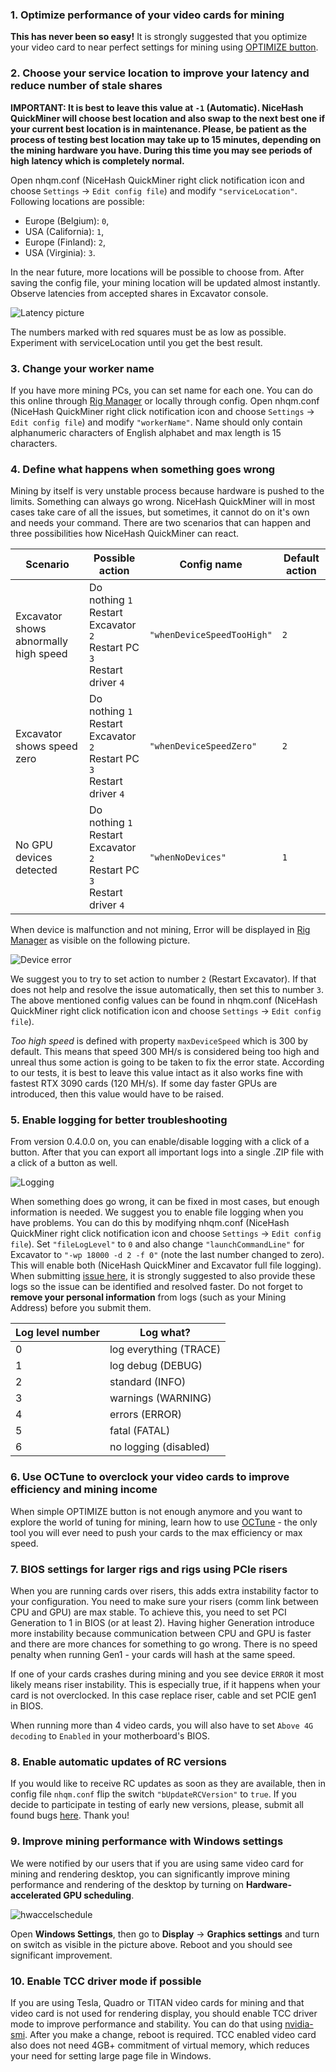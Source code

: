 ### 1. Optimize performance of your video cards for mining

**This has never been so easy!** It is strongly suggested that you optimize your video card to near perfect settings for mining using [OPTIMIZE button](https://github.com/nicehash/NiceHashQuickMiner/wiki/One-click-Optimizations). 


### 2. Choose your service location to improve your latency and reduce number of stale shares

**IMPORTANT: It is best to leave this value at `-1` (Automatic). NiceHash QuickMiner will choose best location and also swap to the next best one if your current best location is in maintenance. Please, be patient as the process of testing best location may take up to 15 minutes, depending on the mining hardware you have. During this time you may see periods of high latency which is completely normal.**

Open nhqm.conf (NiceHash QuickMiner right click notification icon and choose `Settings` -> `Edit config file`) and modify `"serviceLocation"`. Following locations are possible:
* Europe (Belgium): `0`,
* USA (California): `1`,
* Europe (Finland): `2`,
* USA (Virginia): `3`.

In the near future, more locations will be possible to choose from. After saving the config file, your mining location will be updated almost instantly. Observe latencies from accepted shares in Excavator console.

![Latency picture](https://github.com/nicehash/NiceHashQuickMiner/blob/main/images/latency.png?raw=true)

The numbers marked with red squares must be as low as possible. Experiment with serviceLocation until you get the best result.


### 3. Change your worker name

If you have more mining PCs, you can set name for each one. You can do this online through [Rig Manager](https://www.nicehash.com/my/mining/rigs) or locally through config. Open nhqm.conf (NiceHash QuickMiner right click notification icon and choose `Settings` -> `Edit config file`) and modify `"workerName"`. Name should only contain alphanumeric characters of English alphabet and max length is 15 characters.


### 4. Define what happens when something goes wrong

Mining by itself is very unstable process because hardware is pushed to the limits. Something can always go wrong. NiceHash QuickMiner will in most cases take care of all the issues, but sometimes, it cannot do on it's own and needs your command. There are two scenarios that can happen and three possibilities how NiceHash QuickMiner can react.

Scenario | Possible action | Config name | Default action
---------|-----------------|-------------|---------------
Excavator shows abnormally high speed | Do nothing `1`<br>Restart Excavator `2`<br>Restart PC `3`<br>Restart driver `4` | `"whenDeviceSpeedTooHigh"` | `2`
Excavator shows speed zero | Do nothing `1`<br>Restart Excavator `2`<br>Restart PC `3`<br>Restart driver `4` | `"whenDeviceSpeedZero"` | `2`
No GPU devices detected | Do nothing `1`<br>Restart Excavator `2`<br>Restart PC `3`<br>Restart driver `4` | `"whenNoDevices"` | `1`
 
When device is malfunction and not mining, Error will be displayed in [Rig Manager](https://www.nicehash.com/my/mining/rigs) as visible on the following picture.

![Device error](https://github.com/nicehash/NiceHashQuickMiner/blob/main/images/error.png?raw=true)

We suggest you to try to set action to number `2` (Restart Excavator). If that does not help and resolve the issue automatically, then set this to number `3`.  The above mentioned config values can be found in nhqm.conf (NiceHash QuickMiner right click notification icon and choose `Settings` -> `Edit config file`).

_Too high speed_ is defined with property `maxDeviceSpeed` which is 300 by default. This means that speed 300 MH/s is considered being too high and unreal thus some action is going to be taken to fix the error state. According to our tests, it is best to leave this value intact as it also works fine with fastest RTX 3090 cards (120 MH/s). If some day faster GPUs are introduced, then this value would have to be raised.


### 5. Enable logging for better troubleshooting

From version 0.4.0.0 on, you can enable/disable logging with a click of a button. After that you can export all important logs into a single .ZIP file with a click of a button as well.

![Logging](https://github.com/nicehash/NiceHashQuickMiner/blob/main/images/logs_enable.png?raw=true)

When something does go wrong, it can be fixed in most cases, but enough information is needed. We suggest you to enable file logging when you have problems. You can do this by modifying nhqm.conf (NiceHash QuickMiner right click notification icon and choose `Settings` -> `Edit config file`). Set `"fileLogLevel"` to `0` and also change `"launchCommandLine"` for Excavator to `"-wp 18000 -d 2 -f 0"` (note the last number changed to zero). This will enable both (NiceHash QuickMiner and Excavator full file logging). When submitting [issue here](https://github.com/nicehash/NiceHashQuickMiner/issues), it is strongly suggested to also provide these logs so the issue can be identified and resolved faster. Do not forget to **remove your personal information** from logs (such as your Mining Address) before you submit them.

Log level number | Log what?
-----------------|-----------
0 | log everything (TRACE)
1 | log debug (DEBUG)
2 | standard (INFO)
3 | warnings (WARNING)
4 | errors (ERROR)
5 | fatal (FATAL)
6 | no logging (disabled)


### 6. Use OCTune to overclock your video cards to improve efficiency and mining income

When simple OPTIMIZE button is not enough anymore and you want to explore the world of tuning for mining, learn how to use [OCTune](https://github.com/nicehash/NiceHashQuickMiner/wiki/OCTune) - the only tool you will ever need to push your cards to the max efficiency or max speed.


### 7. BIOS settings for larger rigs and rigs using PCIe risers

When you are running cards over risers, this adds extra instability factor to your configuration. You need to make sure your risers (comm link between CPU and GPU) are max stable. To achieve this, you need to set PCI Generation to 1 in BIOS (or at least 2). Having higher Generation introduce more instability because communication between CPU and GPU is faster and there are more chances for something to go wrong. There is no speed penalty when running Gen1 - your cards will hash at the same speed.

If one of your cards crashes during mining and you see device `ERROR` it most likely means riser instability. This is especially true, if it happens when your card is not overclocked. In this case replace riser, cable and set PCIE gen1 in BIOS.

When running more than 4 video cards, you will also have to set `Above 4G decoding` to `Enabled` in your motherboard's BIOS.


### 8. Enable automatic updates of RC versions

If you would like to receive RC updates as soon as they are available, then in config file `nhqm.conf` flip the switch `"bUpdateRCVersion"` to `true`. If you decide to participate in testing of early new versions, please, submit all found bugs [here](https://github.com/nicehash/NiceHashQuickMiner/issues). Thank you!


### 9. Improve mining performance with Windows settings

We were notified by our users that if you are using same video card for mining and rendering desktop, you can significantly improve mining performance and rendering of the desktop by turning on **Hardware-accelerated GPU scheduling**.

![hwaccelschedule](https://github.com/nicehash/NiceHashQuickMiner/blob/main/images/desktop_performance.png?raw=true) 

Open **Windows Settings**, then go to **Display** -> **Graphics settings** and turn on switch as visible in the picture above. Reboot and you should see significant improvement.


### 10. Enable TCC driver mode if possible

If you are using Tesla, Quadro or TITAN video cards for mining and that video card is not used for rendering display, you should enable TCC driver mode to improve performance and stability. You can do that using [nvidia-smi](https://docs.nvidia.com/gameworks/content/developertools/desktop/tesla_compute_cluster.htm). After you make a change, reboot is required. TCC enabled video card also does not need 4GB+ commitment of virtual memory, which reduces your need for setting large page file in Windows.